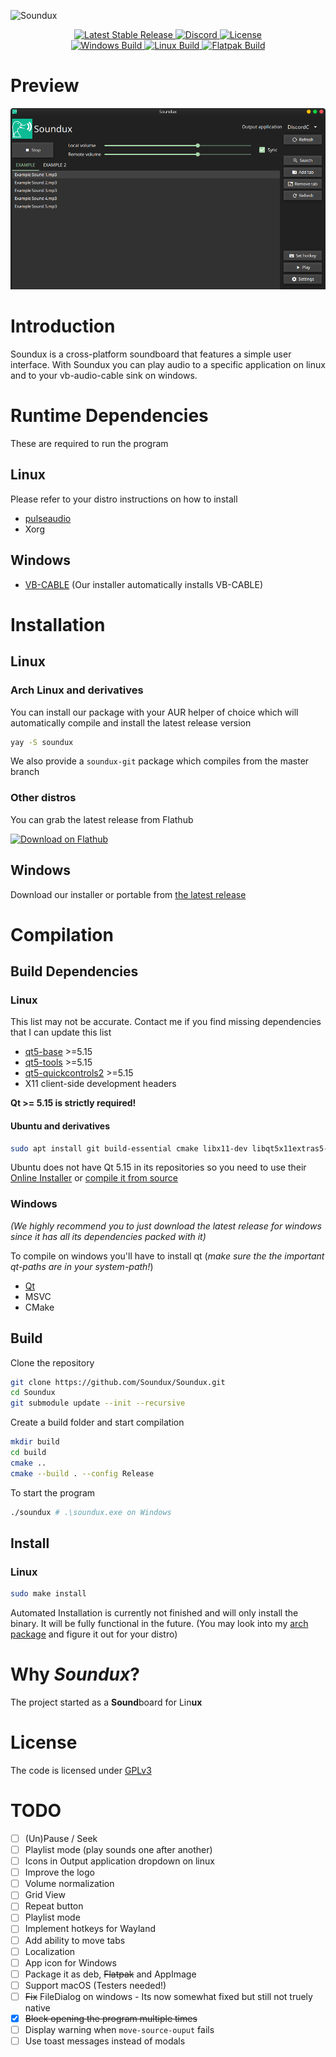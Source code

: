![Soundux](https://socialify.git.ci/Soundux/Soundux/image?description=1&issues=1&logo=https%3A%2F%2Fraw.githubusercontent.com%2FSoundux%2FSoundux%2Fmaster%2Ficon.png&pattern=Plus&pulls=1&stargazers=1&theme=Dark)
<div align="center">
  <p>
    <a href="https://github.com/Soundux/Soundux/releases">
      <img src="https://img.shields.io/github/release/Soundux/Soundux.svg?style=flat-square" alt="Latest Stable Release" />
    </a>
    <a href="https://discord.gg/4HwSGN4Ec2">
      <img src="https://img.shields.io/discord/697348809591750706?label=discord&style=flat-square" alt="Discord" />
    </a>
    <a href="https://github.com/Soundux/Soundux/blob/master/LICENSE">
      <img src="https://img.shields.io/github/license/Soundux/Soundux.svg?style=flat-square" alt="License" />
    </a>
    <br>
    <a href="https://github.com/Soundux/Soundux/actions?query=workflow%3A%22Build+on+Windows%22">
      <img src="https://img.shields.io/github/workflow/status/Soundux/Soundux/Build%20on%20Windows?label=windows%20build&style=flat-square" alt="Windows Build" />
    </a>
    <a href="https://github.com/Soundux/Soundux/actions?query=workflow%3A%22Build+on+Linux%22">
      <img src="https://img.shields.io/github/workflow/status/Soundux/Soundux/Build%20on%20Linux?label=linux%20build&style=flat-square" alt="Linux Build" />
    </a>
    <a href="https://github.com/Soundux/Soundux/actions?query=workflow%3A%22Build+Flatpak%22">
      <img src="https://img.shields.io/github/workflow/status/Soundux/Soundux/Build%20Flatpak?label=flatpak%20build&style=flat-square" alt="Flatpak Build" />
    </a>
  </p>
</div>

# Preview
![Dark Interface](https://raw.githubusercontent.com/Soundux/soundux.github.io/master/src/assets/screenshots/1.png)

# Introduction
Soundux is a cross-platform soundboard that features a simple user interface.
With Soundux you can play audio to a specific application on linux and to your vb-audio-cable sink on windows.

# Runtime Dependencies
These are required to run the program

## Linux
Please refer to your distro instructions on how to install
- [pulseaudio](https://gitlab.freedesktop.org/pulseaudio/pulseaudio)
- Xorg
## Windows
- [VB-CABLE](https://vb-audio.com/Cable/) (Our installer automatically installs VB-CABLE)

# Installation

## Linux

### Arch Linux and derivatives
You can install our package with your AUR helper of choice which will automatically compile and install the latest release version
```sh
yay -S soundux
```
We also provide a `soundux-git` package which compiles from the master branch

### Other distros
You can grab the latest release from Flathub

<a
 href='https://flathub.org/apps/details/io.github.Soundux'><img 
width='240' alt='Download on Flathub' 
src='https://flathub.org/assets/badges/flathub-badge-en.png'/></a>

## Windows
Download our installer or portable from [the latest release](https://github.com/Soundux/Soundux/releases/latest)

# Compilation

## Build Dependencies

### Linux
This list may not be accurate. Contact me if you find missing dependencies that I can update this list
- [qt5-base](https://github.com/qt/qtbase) >=5.15
- [qt5-tools](https://github.com/qt/qt5) >=5.15
- [qt5-quickcontrols2](https://github.com/qt/qtquickcontrols2) >=5.15
- X11 client-side development headers

<b>Qt >= 5.15 is strictly required!</b>

#### Ubuntu and derivatives
```sh
sudo apt install git build-essential cmake libx11-dev libqt5x11extras5-dev libxi-dev
```
Ubuntu does not have Qt 5.15 in its repositories so you need to use their [Online Installer](https://www.qt.io/download-thank-you?hsLang=en) or [compile it from source](https://doc.qt.io/qt-5/build-sources.html#linux-x11)

### Windows
*(We highly recommend you to just download the latest release for windows since it has all its dependencies packed with it)*

To compile on windows you'll have to install qt (*make sure the the important qt-paths are in your system-path!*)
- [Qt](https://www.qt.io/download-thank-you?os=windows)
- MSVC
- CMake

## Build
Clone the repository
```sh
git clone https://github.com/Soundux/Soundux.git
cd Soundux
git submodule update --init --recursive
```
Create a build folder and start compilation
```sh
mkdir build
cd build
cmake ..
cmake --build . --config Release
```
To start the program
```sh
./soundux # .\soundux.exe on Windows
```

## Install

### Linux
```sh
sudo make install
```
Automated Installation is currently not finished and will only install the binary. It will be fully functional in the future. (You may look into my [arch package](https://aur.archlinux.org/cgit/aur.git/tree/PKGBUILD?h=soundux-git) and figure it out for your distro)

# Why _Soundux_?

The project started as a **Sound**board for Lin**ux**

# License
The code is licensed under [GPLv3](LICENSE)

# TODO
- [ ] (Un)Pause / Seek
- [ ] Playlist mode (play sounds one after another)
- [ ] Icons in Output application dropdown on linux
- [ ] Improve the logo
- [ ] Volume normalization
- [ ] Grid View
- [ ] Repeat button
- [ ] Playlist mode
- [ ] Implement hotkeys for Wayland
- [ ] Add ability to move tabs
- [ ] Localization
- [ ] App icon for Windows
- [ ] Package it as deb, ~~Flatpak~~ and AppImage
- [ ] Support macOS (Testers needed!)
- [ ] ~~Fix~~ FileDialog on windows - Its now somewhat fixed but still not truely native
- [x] ~~Block opening the program multiple times~~
- [ ] Display warning when `move-source-ouput` fails
- [ ] Use toast messages instead of modals
